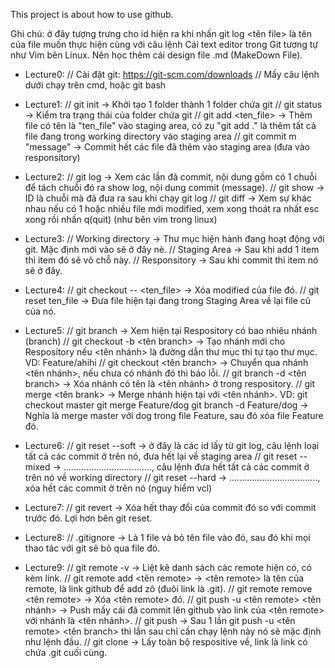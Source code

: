 This project is about how to use github.

Ghi chú: <id> ở đây tượng trưng cho id hiện ra khi nhấn git log
		 <tên file> là tên của file muốn thực hiện cùng với câu lệnh
		 Cái text editor trong Git tương tự như Vim bên Linux.
		 Nên học thêm cái design file .md (MakeDown File).

- Lecture0: // Cài đặt git: https://git-scm.com/downloads
			// Mấy câu lệnh dưới chạy trên cmd, hoặc git bash

- Lecture1: // git init -> Khởi tạo 1 folder thành 1 folder chứa git
			// git status -> Kiểm tra trạng thái của folder chứa git
			// git add <ten_file> -> Thêm file có tên là "ten_file" vào staging area, có zụ "git add ." là thêm tất cả file đang trong working directory vào staging area
			// git commit m "message" -> Commit hết các file đã thêm vào staging area (đưa vào responsitory)

- Lecture2: // git log -> Xem các lần đã commit, nội dung gồm có 1 chuỗi để tách chuỗi đó ra show log, nội dung commit (message).
			// git show <id> -> ID là chuỗi mà đã đưa ra sau khi chạy git log
			// git diff -> Xem sự khác nhau nếu có 1 hoặc nhiều file mới modified, xem xong thoát ra nhất esc xong rồi nhấn q(quit) (như bên vim trong linux)

- Lecture3: // Working directory -> Thư mục hiện hành đang hoạt động với git. Mặc định mới vào sẽ ở đây nè.
			// Staging Area -> Sau khi add 1 item thì item đó sẽ vô chỗ này.
			// Responsitory -> Sau khi commit thì item nó sẽ ở đây.

- Lecture4: // git checkout -- <ten_file> -> Xóa modified của file đó.
			// git reset ten_file -> Đưa file hiện tại đang trong Staging Area về lại file cũ của nó.

- Lecture5: // git branch -> Xem hiện tại Respository có bao nhiêu nhánh (branch)
			// git checkout -b <tên branch> -> Tạo nhánh mới cho Respository nếu <tên nhánh> là đường dẫn thư mục thì tự tạo thư mục. VD: Feature/ahihi
			// git checkout <tên branch> -> Chuyển qua nhánh <tên nhánh>, nếu chưa có nhánh đó thì báo lỗi.
			// git branch -d <tên branch> -> Xóa nhánh có tên là <tên nhánh> ở trong respository.
			// git merge <tên brank> -> Merge nhánh hiện tại với <tên nhánh>. VD: git checkout master
																				  git merge Feature/dog
																				  git branch -d Feature/dog
																				  -> Nghĩa là merge master với dog trong file Feature, sau đó xóa file Feature đó.

- Lecture6: // git reset --soft <id> -> <id> ở đây là các id lấy từ git log, câu lệnh loại tất cả các commit ở trên nó, đưa hết lại về staging area
			// git reset --mixed <id> -> ..................................., câu lệnh đưa hết tất cả các commit ở trên nó về working directory
			// git reset --hard <id> -> ..................................., xóa hết các commit ở trên nó (nguy hiểm vcl)

- Lecture7: // git revert <id> -> Xóa hết thay đổi của commit đó so với commit trước đó. Lợi hơn bên git reset.

- Lecture8: // .gitignore -> Là 1 file và bỏ tên file vào đó, sau đó khi mọi thao tác với git sẽ bỏ qua file đó.

- Lecture9: // git remote -v -> Liệt kê danh sách các remote hiện có, có kèm link.
			// git remote add <tên remote> <link> -> <tên remote> là tên của remote, <link> là link github để add zô (đuôi link là .git).
			// git remote remove <tên remote> -> Xóa <tên remote> đó.
			// git push -u <tên remote> <tên nhánh> -> Push mấy cái đã commit lên github vào link của <tên remote> với nhánh là <tên nhánh>.
			// git push -> Sau 1 lần git push -u <tên remote> <tên branch> thì lần sau chỉ cần chạy lệnh này nó sẽ mặc định như lệnh đầu.
			// git clone <link> -> Lấy toàn bộ respositive về, link là link có chứa .git cuối cùng.

